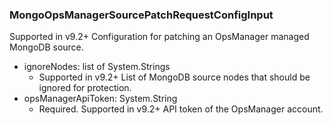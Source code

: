 ### MongoOpsManagerSourcePatchRequestConfigInput
Supported in v9.2+
  Configuration for patching an OpsManager managed MongoDB source.

- ignoreNodes: list of System.Strings
  - Supported in v9.2+
      List of MongoDB source nodes that should be ignored for protection.
- opsManagerApiToken: System.String
  - Required. Supported in v9.2+
      API token of the OpsManager account.
